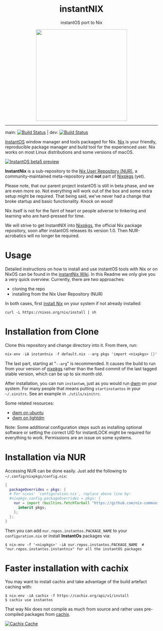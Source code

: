 <div align="center">
    <h1>instantNIX</h1>
    <p>instantOS port to Nix</p>
    <img width="300" height="300" src="https://raw.githubusercontent.com/instantOS/instantLOGO/master/png/nix.png">
</div>

-------
main: [![Build Status](https://travis-ci.org/instantOS/instantNIX.svg?branch=master)](https://travis-ci.org/instantOS/instantNIX) |
dev: [![Build Status](https://travis-ci.org/instantOS/instantNIX.svg?branch=dev)](https://travis-ci.org/instantOS/instantNIX)

[InstantOS](https://instantos.github.io/) window manager and tools packaged for Nix.
[Nix](https://nixos.org/explore.html) is your friendly, reproducible package manager and build tool for the experienced user.
Nix works on most Linux distributions and some versions of macOS.

[![InstantOS beta5 preview](https://img.youtube.com/vi/zqcEv3bdIAM/0.jpg)](http://www.youtube.com/watch?v=zqcEv3bdIAM)

**InstantNix** is a sub-repository to the [Nix User Repository (NUR)](https://github.com/nix-community/NUR),
a community-maintained meta-repository and **not** part of [Nixpkgs](https://github.com/nixos/nixpkgs) (yet).

Please note, that our parent project instantOS is still in beta phase,
and we are even more so.
Not everything will work out of the box and some extra setup might be required.
That being said, we've never had a change that broke startup and basic functionality.
Knock on wood!

Nix itself is not for the faint of heart or people adverse to tinkering and learning
who are hard-pressed for time.

We will strive to get InstantNIX into [Nixpkgs](https://github.com/nixos/nixpkgs),
the official Nix package repository, soon after instantOS releases its version 1.0.
Then NUR-acrobatics will no longer be required.

# Usage

Detailed instructions on how to install and use instantOS tools with Nix or
on NixOS can be found in the [instantNix Wiki](https://github.com/instantOS/instantNIX/wiki).
In this Readme we only give you a very quick overview.
Currently, there are two approaches:

- cloning the repo
- installing from the Nix User Repository (NUR)

In both cases, first [install Nix](https://nixos.org/nix/manual/#chap-installation)
on your system if not already installed:

```console
curl -L https://nixos.org/nix/install | sh
``` 

# Installation from Clone

Clone this repository and change directory into it.
From there, run:

```nix
nix-env -iA instantnix -f default.nix --arg pkgs 'import <nixpkgs> {}'
```

The last part, starting at "`--arg`" is recommended.
It causes the build to run from your version of
[nixpkgs](https://github.com/nixos/nixpkgs)
rather than the fixed commit of the last tagged stable version,
which can be up to six month old.

After installation, you can run `instantwm`,
just as you would run [dwm](https://dwm.suckless.org) on your system.
For many people that means putting `startinstantos` in your `~/.xinitrc`.
See an example in `./utils/xinitrc`.

Some related resources:
 - [dwm on ubuntu](https://cannibalcandy.wordpress.com/2012/04/26/installing-and-configuring-dwm-under-ubuntu/)
 - [dwm on lightdm](https://blkct.wordpress.com/2017/06/16/how-to-start-dwm-from-lightdm/)

Note: Some additional configuration steps such as installing optional software
or setting the correct UID for instantLOCK might be required for everything to
work.
Permissions are an issue on some systems.

# Installation via NUR

Accessing NUR can be done easily.
Just add the following to `~/.config/nixpkgs/config.nix`:

```nix
{
  packageOverrides = pkgs: {
  # For nixos' `configuration.nix`, replace above line by:
  #nixpkgs.config.packageOverrides = pkgs: {
    nur = import (builtins.fetchTarball "https://github.com/nix-community/NUR/archive/master.tar.gz") {
      inherit pkgs;
    };
  };
}
```

Then you can add `nur.repos.instantos.PACKAGE_NAME` to your `configuration.nix`
or install **InstantOs** packages via:

```console
$ nix-env -f '<nixpkgs>' -iA nur.repos.instantos.PACKAGE_NAME  # "nur.repos.instantos.instantnix" for all the instantOS packages
```

# Faster installation with cachix

You may want to install cachix and take advantage of the build artefact caching with:

```console
$ nix-env -iA cachix -f https://cachix.org/api/v1/install
$ cachix use instantos
```

That way Nix does not compile as much from source and rather uses pre-compiled
packages from [cachix](https://cachix.org).

[![Cachix Cache](https://img.shields.io/badge/cachix-instantos-blue.svg)](https://instantos.cachix.org)
